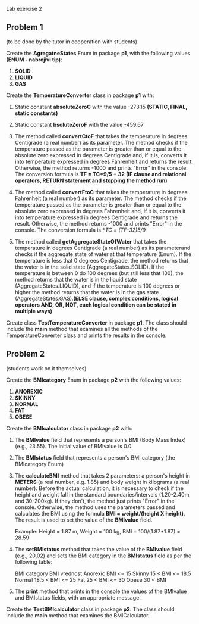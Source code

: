 Lab exercise 2

## Problem 1
(to be done by the tutor in cooperation with students)

Create the **AgregatneStates** Enum in package **p1**, with the following values **(ENUM - nabrojivi tip)**:

1. **SOLID**
2. **LIQUID**
3. **GAS**

Create the **TemperatureConverter** class in package **p1** with:

1. Static constant **absoluteZeroC** with the value -273.15 **(STATIC, FINAL, static constants)**

2. Static constant **bsoluteZeroF** with the value -459.67

3. The method called **convertCtoF** that takes the temperature in degrees Centigrade (a real number) as its parameter. The method checks if the temperature passed as the parameter is greater than or equal to the absolute zero expressed in degrees Centigrade and, if it is, converts it into temperature expressed in degrees Fahrenheit and returns the result. Otherwise, the method returns -1000 and prints "Error" in the console. The conversion formula is **TF = TC*9/5 + 32** **(IF clause and relational operators, RETURN statement and stopping the method run)**

4. The method called **convertFtoC** that takes the temperature in degrees Fahrenheit (a real number) as its parameter. The method checks if the temperature passed as the parameter is greater than or equal to the absolute zero expressed in degrees Fahrenheit and, if it is, converts it into temperature expressed in degrees Centigrade and returns the result. Otherwise, the method returns -1000 and prints "Error" in the console. The conversion formula is **TC = (TF-32)*5/9**

5. The method called **getAggregateStateOfWater** that takes the temperature in degrees Centigrade (a real number) as its parameterand checks if the aggregate state of water at that temperature (Enum). If the temperature is less that 0 degrees Centigrade, the method returns that the water is in the solid state (AggregateStates.SOLID). If the temperature is between 0 do 100 degrees (but still less that 100), the method returns that the water is in the liquid state (AggregateStates.LIQUID), and if the temperature is 100 degrees or higher the method returns that the water is in the gas state (AggregateStates.GAS).**(ELSE clause, complex conditions, logical operators AND, OR, NOT, each logical condition can be stated in multiple ways)**

Create class **TestTemperatureConverter** in package **p1**. The class should include the **main** method that examines all the methods of the TemperatureConverter class and prints the results in the console.

## Problem 2
(students work on it themselves)

Create the **BMIcategory** Enum in package **p2** with the following values:

1. **ANOREXIC**
2. **SKINNY**
3. **NORMAL**
4. **FAT**
5. **OBESE**

Create the **BMIcalculator** class in package **p2** with:

1. The **BMIvalue** field that represents a person's BMI (Body Mass Index) (e.g., 23.55). The initial value of BMIvalue is 0.0.

2. The **BMIstatus** field that represents a person's BMI category (the BMIcategory Enum)

3. The **calculateBMI** method that takes 2 parameters: a person's height in **METERS** (a real number, e.g. 1.85) and body weight in kilograms (a real number). Before the actual calculation, it is necessary to check if the height and weight fall in the standard boundaries/intervals (1.20-2.40m and 30-200kg). If they don't, the method just prints "Error" in the console. Otherwise, the method uses the parameters passed and calculates the BMI using the formula **BMI = weight/(height X height)**. The result is used to set the value of the **BMIvalue** field.

	Example: 	Height = 1.87 m, Weight = 100 kg,  BMI = 100/(1.87*1.87) = 28.59

4. The **setBMIstatus** method that takes the value of the **BMIvalue** field (e.g., 20,02) and sets the BMI category in the **BMIstatus** field as per the following table:

	BMI category	BMI vrednost
	Anorexic		BMI <= 15 
	Skinny 			15 < BMI <= 18.5 
	Normal 			18.5 < BMI <= 25
	Fat				25 < BMI <= 30
	Obese			30 < BMI

5. The **print** method that prints in the console the values of the BMIvalue and BMIstatus fields, with an appropriate message.

Create the **TestBMIcalculator** class in package **p2**. The class should include the **main** method that examines the BMICalculator.